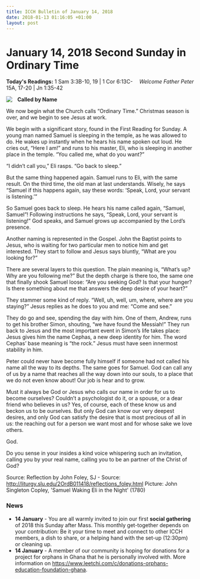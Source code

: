 ```yaml
---
title: ICCH Bulletin of January 14, 2018
date: 2018-01-13 01:16:05 +01:00
layout: post
---
```


# January 14, 2018 Second Sunday in Ordinary Time
<span style="float: right"><em>Welcome Father Peter</em></span>
**Today's Readings:** 1 Sam 3:3B-10, 19 | 1 Cor 6:13C-15A, 17-20 | Jn 1:35-42


<img style="float: left; margin-right: 1em;" src="http://liturgy.slu.edu/2OrdB011418/images/MainImage2.jpg">

**Called by Name**

We now begin what the Church calls “Ordinary Time.” Christmas season is over, and we begin to see Jesus at work.

We begin with a significant story, found in the First Reading for Sunday. A young man named Samuel is sleeping in the temple, as he was allowed to do. He wakes up instantly when he hears his name spoken out loud. He cries out, “Here I am!” and runs to his master, Eli, who is sleeping in another place in the temple. “You called me, what do you want?”

“I didn’t call you,” Eli rasps. “Go back to sleep.”

But the same thing happened again. Samuel runs to Eli, with the same result. On the third time, the old man at last understands. Wisely, he says “Samuel if this happens again, say these words: ‘Speak, Lord, your servant is listening.’”

So Samuel goes back to sleep. He hears his name called again, “Samuel, Samuel”! Following instructions he says, “Speak, Lord, your servant is listening!” God speaks, and Samuel grows up accompanied by the Lord’s presence.

Another naming is represented in the Gospel. John the Baptist points to Jesus, who is waiting for two particular men to notice him and get interested. They start to follow and Jesus says bluntly, “What are you looking for?”

There are several layers to this question. The plain meaning is, “What’s up? Why are you following me?” But the depth charge is there too, the same one that finally shook Samuel loose: “Are you seeking God? Is that your hunger? Is there something about me that answers the deep desire of your heart?”

They stammer some kind of reply. “Well, uh, well, um, where, where are you staying?” Jesus replies as he does to you and me: “Come and see.”

They do go and see, spending the day with him. One of them, Andrew, runs to get his brother Simon, shouting, “we have found the Messiah!” They run back to Jesus and the most important event in Simon’s life takes place: Jesus gives him the name Cephas, a new deep identity for him. The word Cephas’ base meaning is “the rock.” Jesus must have seen innermost stability in him.

Peter could never have become fully himself if someone had not called his name all the way to its depths. The same goes for Samuel. God can call any of us by a name that reaches all the way down into our souls, to a place that we do not even know about! Our job is hear and to grow.

Must it always be God or Jesus who calls our name in order for us to become ourselves? Couldn’t a psychologist do it, or a spouse, or a dear friend who believes in us? Yes, of course, each of these know us and beckon us to be ourselves. But only God can know our very deepest desires, and only God can satisfy the desire that is most precious of all in us: the reaching out for a person we want most and for whose sake we love others.

God.

Do you sense in your insides a kind voice whispering such an invitation, calling you by your real name, calling you to be an partner of the Christ of God?

Source: Reflection by John Foley, SJ - Source: http://liturgy.slu.edu/2OrdB011418/reflections_foley.html
Picture: John Singleton Copley, 'Samuel Waking Eli in the Night' (1780)

### News 

* **14 January** - You are all warmly invited to join our first **social gathering** of 2018 this Sunday after Mass. This monthly get-together depends on your contribution: Be it your time to meet and connect to other ICCH members, a dish to share, or a helping hand with the set-up (12:30pm) or cleaning up.
* **14 January** - A member of our community is hoping for donations for a project for orphans in Ghana that he is personally involved with. More information on https://www.leetchi.com/c/donations-orphans-education-foundation-ghana. 
